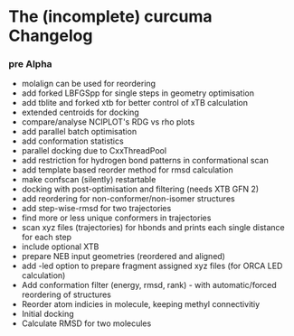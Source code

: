 # The (incomplete) curcuma Changelog

### pre Alpha

- molalign can be used for reordering
- add forked LBFGSpp for single steps in geometry optimisation
- add tblite and forked xtb for better control of xTB calculation
- extended centroids for docking
- compare/analyse NCIPLOT's RDG vs rho plots
- add parallel batch optimisation
- add conformation statistics
- parallel docking due to CxxThreadPool
- add restriction for hydrogen bond patterns in conformational scan
- add template based reorder method for rmsd calculation
- make confscan (silently) restartable
- docking with post-optimisation and filtering (needs XTB GFN 2)
- add reordering for non-conformer/non-isomer structures
- add step-wise-rmsd for two trajectories
- find more or less unique conformers in trajectories
- scan xyz files (trajectories) for hbonds and prints each single distance for each step
- include optional XTB
- prepare NEB input geometries (reordered and aligned)
- add -led option to prepare fragment assigned xyz files (for ORCA LED calculation)
- Add conformation filter (energy, rmsd, rank) - with automatic/forced reordering of structures
- Reorder atom indicies in molecule, keeping methyl connectivitiy
- Initial docking
- Calculate RMSD for two molecules
